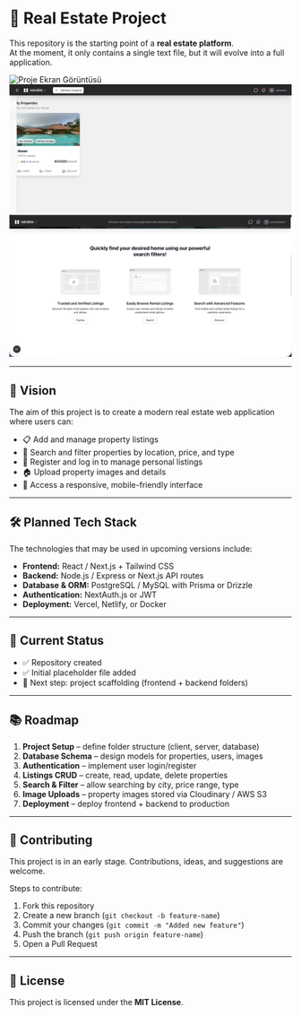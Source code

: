 # 🏡 Real Estate Project

This repository is the starting point of a **real estate platform**.  
At the moment, it only contains a single text file, but it will evolve into a full application.

![Proje Ekran Görüntüsü](https://raw.githubusercontent.com/yakuphankucukkesim/real-estate/a9b3ae034ca569e40af075aacec6cd7287ddba98/client/src/github/1.png)
![Proje Ekran Görüntüsü](https://raw.githubusercontent.com/yakuphankucukkesim/real-estate/a9b3ae034ca569e40af075aacec6cd7287ddba98/client/src/github/2.png)
![Proje Ekran Görüntüsü](https://raw.githubusercontent.com/yakuphankucukkesim/real-estate/a9b3ae034ca569e40af075aacec6cd7287ddba98/client/src/github/3.png)

---

## 📖 Vision
The aim of this project is to create a modern real estate web application where users can:

- 📋 Add and manage property listings  
- 🔎 Search and filter properties by location, price, and type  
- 👤 Register and log in to manage personal listings  
- 🏠 Upload property images and details  
- 📱 Access a responsive, mobile-friendly interface  

---

## 🛠️ Planned Tech Stack
The technologies that may be used in upcoming versions include:

- **Frontend:** React / Next.js + Tailwind CSS  
- **Backend:** Node.js / Express or Next.js API routes  
- **Database & ORM:** PostgreSQL / MySQL with Prisma or Drizzle  
- **Authentication:** NextAuth.js or JWT  
- **Deployment:** Vercel, Netlify, or Docker  

---

## 🚀 Current Status
- ✅ Repository created  
- ✅ Initial placeholder file added  
- 🔄 Next step: project scaffolding (frontend + backend folders)  

---

## 📚 Roadmap
1. **Project Setup** – define folder structure (client, server, database)  
2. **Database Schema** – design models for properties, users, images  
3. **Authentication** – implement user login/register  
4. **Listings CRUD** – create, read, update, delete properties  
5. **Search & Filter** – allow searching by city, price range, type  
6. **Image Uploads** – property images stored via Cloudinary / AWS S3  
7. **Deployment** – deploy frontend + backend to production  

---

## 🤝 Contributing
This project is in an early stage. Contributions, ideas, and suggestions are welcome.  

Steps to contribute:
1. Fork this repository  
2. Create a new branch (`git checkout -b feature-name`)  
3. Commit your changes (`git commit -m "Added new feature"`)  
4. Push the branch (`git push origin feature-name`)  
5. Open a Pull Request  

---

## 📜 License
This project is licensed under the **MIT License**.
